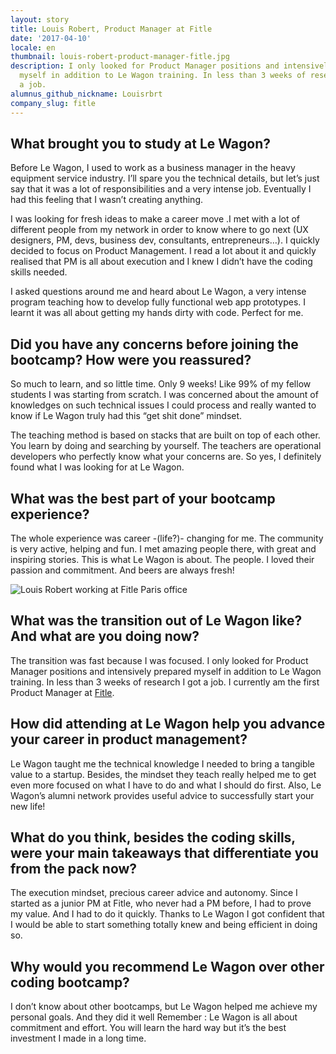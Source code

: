 ```yaml
---
layout: story
title: Louis Robert, Product Manager at Fitle
date: '2017-04-10'
locale: en
thumbnail: louis-robert-product-manager-fitle.jpg
description: I only looked for Product Manager positions and intensively prepared
  myself in addition to Le Wagon training. In less than 3 weeks of research I got
  a job.
alumnus_github_nickname: Louisrbrt
company_slug: fitle
---
```


## What brought you to study at Le Wagon?

Before Le Wagon, I used to work as a business manager in the heavy equipment service industry. I’ll spare you the technical details, but let’s just say that it was a lot of responsibilities and a very intense job. Eventually I had this feeling that I wasn’t creating anything.

I was looking for fresh ideas to make a career move .I met with a lot of different people from my network in order to know where to go next (UX designers, PM, devs, business dev, consultants, entrepreneurs…). I quickly decided to focus on Product Management. I read a lot about it and quickly realised that PM is all about execution and I knew I didn’t have the coding skills needed.

I asked questions around me and heard about Le Wagon, a very intense program teaching how to develop fully functional web app prototypes. I learnt it was all about getting my hands dirty with code. Perfect for me.

## Did you have any concerns before joining the bootcamp? How were you reassured?

So much to learn, and so little time. Only 9 weeks! Like 99% of my fellow students I was starting from scratch. I was concerned about the amount of knowledges on such technical issues I could process and really wanted to know if Le Wagon truly had this “get shit done” mindset.

The teaching method is based on stacks that are built on top of each other. You learn by doing and searching by yourself. The teachers are operational developers who perfectly know what your concerns are. So yes, I definitely found what I was looking for at Le Wagon.

## What was the best part of your bootcamp experience?

The whole experience was career -(life?)- changing for me. The community is very active, helping and fun. I met amazing people there, with great and inspiring stories. This is what Le Wagon is about. The people. I loved their passion and commitment. And beers are always fresh!

<p><img src="https://raw.githubusercontent.com/lewagon/www-images/master/testimonials/louisrobert/louis_robert_2.jpg" alt="Louis Robert working at Fitle Paris office"></p>

## What was the transition out of Le Wagon like? And what are you doing now?

The transition was fast because I was focused. I only looked for Product Manager positions and intensively prepared myself in addition to Le Wagon training. In less than 3 weeks of research I got a job. I currently am the first Product Manager at [Fitle](https://www.fitle.com/).

## How did attending at Le Wagon help you advance your career in product management?

Le Wagon taught me the technical knowledge I needed to bring a tangible value to a startup. Besides, the mindset they teach really helped me to get even more focused on what I have to do and what I should do first. Also, Le Wagon’s alumni network provides useful advice to successfully start your new life!

## What do you think, besides the coding skills, were your main takeaways that differentiate you from the pack now?

The execution mindset, precious career advice and autonomy. Since I started as a junior PM at Fitle, who never had a PM before, I had to prove my value. And I had to do it quickly. Thanks to Le Wagon I got confident that I would be able to start something totally knew and being efficient in doing so.

## Why would you recommend Le Wagon over other coding bootcamp?

I don’t know about other bootcamps, but Le Wagon helped me achieve my personal goals. And they did it well Remember : Le Wagon is all about commitment and effort. You will learn the hard way but it’s the best investment I made in a long time.
